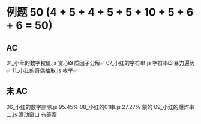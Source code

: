 # 例题 50 (4 + 5 + 4 + 5 + 5 + 10 + 5 + 6 + 6 = 50)

## AC

01_小苯的数字权值.js    贪心❎      质因子分解✅
07_小红的字符串.js      字符串❎    暴力遍历✅
11_小红的奇偶抽取.js               枚举✅

## 未 AC

06_小红的数字删除.js    95.45%
08_小红的01串.js       27.27%  蒙的
09_小红的爆炸串二.js    滑动窗口 有答案
